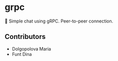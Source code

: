 # grpc
:speech_balloon: Simple chat using gRPC. Peer-to-peer connection.
## Contributors
- Dolgopolova Maria
- Funt Dina
